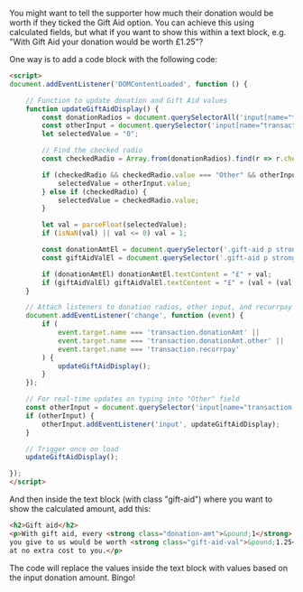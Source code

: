 You might want to tell the supporter how much their donation would be worth if they ticked the Gift Aid option. You can achieve this using calculated fields, but what if you want to show this within a text block, e.g. "With Gift Aid your donation would be worth £1.25"?

One way is to add a code block with the following code:

```html
<script>
document.addEventListener('DOMContentLoaded', function () {

    // Function to update donation and Gift Aid values
    function updateGiftAidDisplay() {
        const donationRadios = document.querySelectorAll('input[name="transaction.donationAmt"]');
        const otherInput = document.querySelector('input[name="transaction.donationAmt.other"]');
        let selectedValue = "0";

        // Find the checked radio
        const checkedRadio = Array.from(donationRadios).find(r => r.checked);

        if (checkedRadio && checkedRadio.value === "Other" && otherInput) {
            selectedValue = otherInput.value;
        } else if (checkedRadio) {
            selectedValue = checkedRadio.value;
        }

        let val = parseFloat(selectedValue);
        if (isNaN(val) || val <= 0) val = 1;

        const donationAmtEl = document.querySelector('.gift-aid p strong.donation-amt');
        const giftAidValEl = document.querySelector('.gift-aid p strong.gift-aid-val');

        if (donationAmtEl) donationAmtEl.textContent = "£" + val;
        if (giftAidValEl) giftAidValEl.textContent = "£" + (val + (val * 20 / 80)).toFixed(2);
    }

    // Attach listeners to donation radios, other input, and recurrpay radios
    document.addEventListener('change', function (event) {
        if (
            event.target.name === 'transaction.donationAmt' ||
            event.target.name === 'transaction.donationAmt.other' ||
            event.target.name === 'transaction.recurrpay'
        ) {
            updateGiftAidDisplay();
        }
    });

    // For real-time updates on typing into "Other" field
    const otherInput = document.querySelector('input[name="transaction.donationAmt.other"]');
    if (otherInput) {
        otherInput.addEventListener('input', updateGiftAidDisplay);
    }

    // Trigger once on load
    updateGiftAidDisplay();

});
</script>
```

And then inside the text block (with class "gift-aid") where you want to show the calculated amount, add this:

```html
<h2>Gift aid</h2>
<p>With gift aid, every <strong class="donation-amt">&pound;1</strong> 
you give to us would be worth <strong class="gift-aid-val">&pound;1.25</strong> 
at no extra cost to you.</p>
```

The code will replace the values inside the text block with values based on the input donation amount. Bingo!
